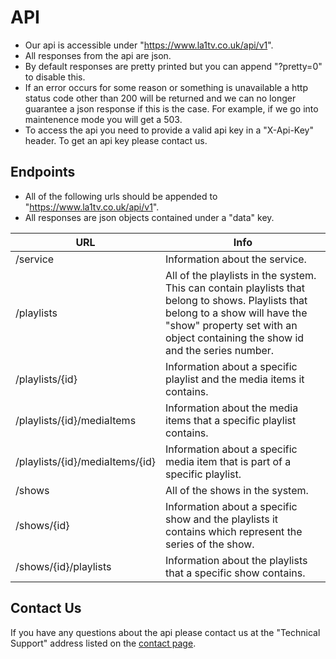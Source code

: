 # API
- Our api is accessible under "https://www.la1tv.co.uk/api/v1".
- All responses from the api are json.
- By default responses are pretty printed but you can append "?pretty=0" to disable this.
- If an error occurs for some reason or something is unavailable a http status code other than 200 will be returned and we can no longer guarantee a json response if this is the case. For example, if we go into maintenence mode you will get a 503.
- To access the api you need to provide a valid api key in a "X-Api-Key" header. To get an api key please contact us.

## Endpoints
- All of the following urls should be appended to "https://www.la1tv.co.uk/api/v1".
- All responses are json objects contained under a "data" key.

|   URL     | Info            |
|-----------|------------------|
| /service  | Information about the service.
| /playlists| All of the playlists in the system. This can contain playlists that belong to shows. Playlists that belong to a show will have the "show" property set with an object containing the show id and the series number.
| /playlists/{id} | Information about a specific playlist and the media items it contains.
| /playlists/{id}/mediaItems | Information about the media items that a specific playlist contains.
| /playlists/{id}/mediaItems/{id} | Information about a specific media item that is part of a specific playlist.
| /shows    | All of the shows in the system.
| /shows/{id} | Information about a specific show and the playlists it contains which represent the series of the show.
| /shows/{id}/playlists | Information about the playlists that a specific show contains.

## Contact Us
If you have any questions about the api please contact us at the "Technical Support" address listed on the [contact page](https://www.la1tv.co.uk/contact).
